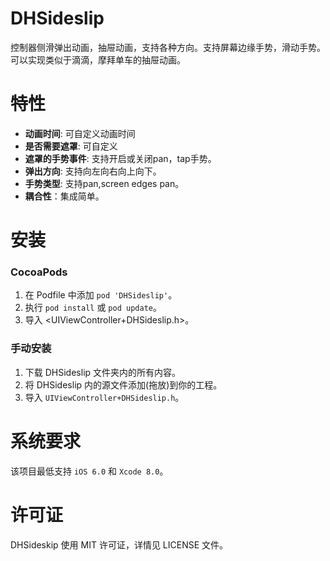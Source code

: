 DHSideslip
==============
控制器侧滑弹出动画，抽屉动画，支持各种方向。支持屏幕边缘手势，滑动手势。
可以实现类似于滴滴，摩拜单车的抽屉动画。


特性
==============

- **动画时间**: 可自定义动画时间
- **是否需要遮罩**: 可自定义
- **遮罩的手势事件**: 支持开启或关闭pan，tap手势。
- **弹出方向**: 支持向左向右向上向下。
- **手势类型**: 支持pan,screen edges pan。
- **耦合性**：集成简单。

安装
==============

### CocoaPods

1. 在 Podfile 中添加 `pod 'DHSideslip'`。
2. 执行 `pod install` 或 `pod update`。
3. 导入 \<UIViewController+DHSideslip.h\>。


### 手动安装

1. 下载 DHSideslip 文件夹内的所有内容。
2. 将 DHSideslip 内的源文件添加(拖放)到你的工程。
3. 导入 `UIViewController+DHSideslip.h`。



系统要求
==============
该项目最低支持 `iOS 6.0` 和 `Xcode 8.0`。


许可证
==============
DHSideskip 使用 MIT 许可证，详情见 LICENSE 文件。

